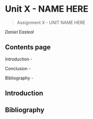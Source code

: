 # **Unit X - NAME HERE**

> Assignment X - UNIT NAME HERE 

_Daniel Easteal_

<div style="page-break-after: always;"></div>

## Contents page 

Introduction - 



Conclusion - 

Bibliography - 

<div style="page-break-after: always;"></div>

## Introduction


<div style="page-break-after: always;"></div>

## Bibliography

